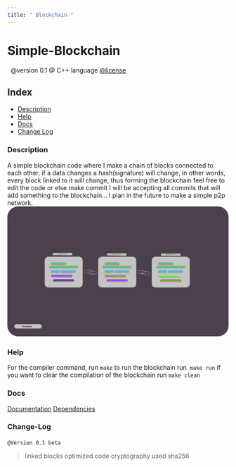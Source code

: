 ```yaml
---
title: " Blockchain "
---
```


# Simple-Blockchain 
  
  @version 0.1
  @ C++ language
  [@license](LICENSE)
 
## Index

- [Description](#description)
- [Help](#help)
- [Docs](#docs)
- [Change Log](#change-log)

### Description

A simple blockchain code where I make a chain of blocks connected to each other, if a data changes a hash(signature) will change, in other words, every block linked to it will change, thus forming the blockchain feel free to edit the code or else make commit I will be accepting all commits that will add something to the blockchain... I plan in the future to make a simple p2p network.
![Blockchain](assets/Blockchain.png)

### Help

For the compiler command, run `make` to run the blockchain run` make run` if you want to clear the compilation of the blockchain run `make clean`

### Docs

[Documentation](docs/Docs.md)
[Dependencies](docs/Dependencies.md)

### Change-Log

`@Version 0.1 beta`
 >  linked blocks
 >  optimized code
 >  cryptography used sha256
